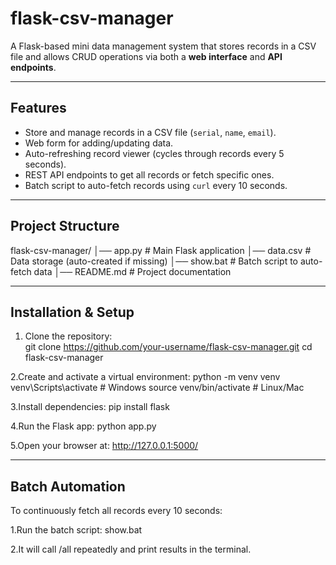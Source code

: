 # flask-csv-manager

A Flask-based mini data management system that stores records in a CSV file and allows CRUD operations via both a **web interface** and **API endpoints**.

---

##  Features
- Store and manage records in a CSV file (`serial`, `name`, `email`).
- Web form for adding/updating data.
- Auto-refreshing record viewer (cycles through records every 5 seconds).
- REST API endpoints to get all records or fetch specific ones.
- Batch script to auto-fetch records using `curl` every 10 seconds.

---

## Project Structure
flask-csv-manager/
│── app.py # Main Flask application
│── data.csv # Data storage (auto-created if missing)
│── show.bat # Batch script to auto-fetch data
│── README.md # Project documentation


---

##  Installation & Setup

1. Clone the repository:  
   git clone https://github.com/your-username/flask-csv-manager.git
   cd flask-csv-manager
   
2.Create and activate a virtual environment:
  python -m venv venv
  venv\Scripts\activate   # Windows
  source venv/bin/activate  # Linux/Mac

3.Install dependencies:
  pip install flask

4.Run the Flask app:
  python app.py

5.Open your browser at:
  http://127.0.0.1:5000/

---

## Batch Automation

To continuously fetch all records every 10 seconds:

1.Run the batch script:
  show.bat

2.It will call /all repeatedly and print results in the terminal.
